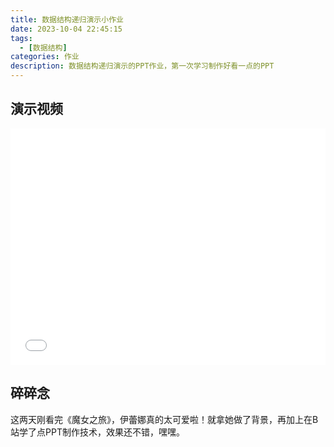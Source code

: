 ```yaml
---
title: 数据结构递归演示小作业
date: 2023-10-04 22:45:15
tags:
  - [数据结构]
categories: 作业
description: 数据结构递归演示的PPT作业，第一次学习制作好看一点的PPT
---
```


## 演示视频

<div style="position: relative; width: 100%; height: 0; padding-bottom: 75%;">
	<iframe src="//player.bilibili.com/player.html?aid=364352384&bvid=BV1g94y1a7bi&cid=1289490953&p=1" scrolling="no" border="0" frameborder="no" framespacing="0" allowfullscreen="true" style="position: absolute; width: 100%; height: 100%; Left: 0; top: 0;"></iframe>
</div>

## 碎碎念

这两天刚看完《魔女之旅》，伊蕾娜真的太可爱啦！就拿她做了背景，再加上在B站学了点PPT制作技术，效果还不错，嘿嘿。
